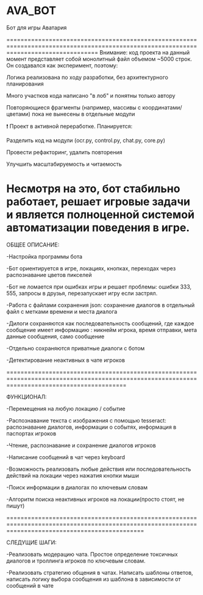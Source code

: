 # AVA_BOT

Бот для игры Аватария

======================================================================================================================================
Внимание: код проекта на данный момент представляет собой монолитный файл объемом ~5000 строк. Он создавался как эксперимент, поэтому:

Логика реализована по ходу разработки, без архитектурного планирования

Много участков кода написано "в лоб" и понятны только автору

Повторяющиеся фрагменты (например, массивы с координатами/цветами) пока не вынесены в отдельные модули

❗ Проект в активной переработке. Планируется:

Разделить код на модули (ocr.py, control.py, chat.py, core.py)

Провести рефакторинг, удалить повторения

Улучшить масштабируемость и читаемость

Несмотря на это, бот стабильно работает, решает игровые задачи и является полноценной системой автоматизации поведения в игре.
============================================================================================================================================

ОБЩЕЕ ОПИСАНИЕ:

-Настройка программы бота

-Бот ориентируется в игре, локациях, кнопках, переходах через распознавание цветов пикселей 

-Бот не ломается при ошибках игры и решает проблемы: ошибки 333, 555, запросы в друзья, перезапускает игру если застрял.

-Работа с файлами сохранения json: сохранение диалогов в отдельный файл с метками времени и места диалога

-Дилоги сохраняются как последовательность сообщений, где каждое сообщение имеет информацию : никнейм игрока, время отправки, мета данные сообщения, само сообщение

-Отдельно сохраняются приватные диалоги с ботом

-Детектирование неактивных в чате игроков

==============================================================================================================================================

ФУНКЦИОНАЛ:


-Перемещения на любую локацию / событие

-Распознавание текста с изображения с помощью tesseract: распознавание диалогов, информации о событях, информация в паспортах игроков

-Чтение, распознавание и сохранение диалогов игроков

-Написание сообщений в чат через keyboard

-Возможность реализовать любые действия или последовательность действий на локации через нажатия кнопки мыши

-Поиск информации в диалогах по ключевым словам

-Алгоритм поиска неактивных игроков на локации(просто стоят, не пишут)

===================================================================================================================================================

 СЛЕДУЩИЕ ШАГИ:

 
-Реализовать модерацию чата. Простое определение токсичных диалогов и троллинга игроков по ключевым словам.

-Реализовать стратегию общения в чатах. Написать шаблоны ответов, написать логику выбора сообщения из шаблона в зависимости от сообщений в чате




